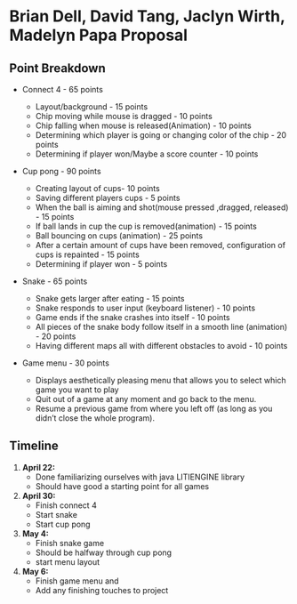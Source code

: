 # Brian Dell, David Tang, Jaclyn Wirth, Madelyn Papa Proposal


## Point Breakdown
- Connect 4 - 65 points
    - Layout/background - 15 points
    - Chip moving while mouse is dragged - 10 points
    - Chip falling when mouse is released(Animation) - 10 points
    - Determining which player is going or changing color of the chip - 20 points
    - Determining if player won/Maybe a score counter - 10 points

- Cup pong - 90 points
    - Creating layout of cups- 10 points
    - Saving different players cups - 5 points
    - When the ball is aiming and shot(mouse pressed ,dragged, released) - 15 points
    - If ball lands in cup the cup is removed(animation) - 15 points
    - Ball bouncing on cups (animation) - 25 points
    - After a certain amount of cups have been removed, configuration of cups is repainted - 15 points 
    - Determining if player won - 5 points

- Snake - 65 points
    - Snake gets larger after eating - 15 points
    - Snake responds to user input (keyboard listener) - 10 points
    - Game ends if the snake crashes into itself - 10 points
    - All pieces of the snake body follow itself in a smooth line (animation) - 20 points
    - Having different maps all with different obstacles to avoid - 10 points
 
- Game menu - 30 points
    - Displays aesthetically pleasing menu that allows you to select which game you want to play
    - Quit out of a game at any moment and go back to the menu.
    - Resume a previous game from where you left off (as long as you didn’t close the whole program).

## Timeline
1. **April 22:** 
    - Done familiarizing ourselves with java LITIENGINE library
    - Should have good a starting point for all games
2. **April 30:** 
    - Finish connect 4
    - Start snake 
    - Start cup pong
3. **May 4:** 
    - Finish snake game
    - Should be halfway through cup pong
    - start menu layout
4. **May 6:** 
    - Finish game menu and 
    - Add any finishing touches to project